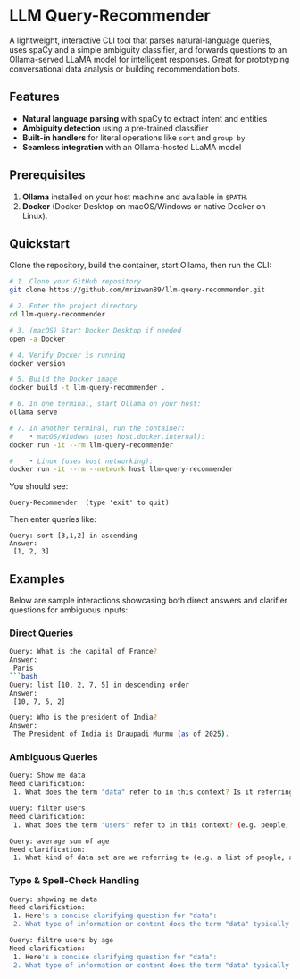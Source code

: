 # LLM Query-Recommender

A lightweight, interactive CLI tool that parses natural-language queries, uses spaCy and a simple ambiguity classifier, and forwards questions to an Ollama-served LLaMA model for intelligent responses. Great for prototyping conversational data analysis or building recommendation bots.

## Features

* **Natural language parsing** with spaCy to extract intent and entities
* **Ambiguity detection** using a pre-trained classifier
* **Built-in handlers** for literal operations like `sort` and `group by`
* **Seamless integration** with an Ollama-hosted LLaMA model

## Prerequisites

1. **Ollama** installed on your host machine and available in `$PATH`.
2. **Docker** (Docker Desktop on macOS/Windows or native Docker on Linux).

## Quickstart

Clone the repository, build the container, start Ollama, then run the CLI:

```bash
# 1. Clone your GitHub repository
git clone https://github.com/mrizwan89/llm-query-recommender.git

# 2. Enter the project directory
cd llm-query-recommender

# 3. (macOS) Start Docker Desktop if needed
open -a Docker

# 4. Verify Docker is running
docker version

# 5. Build the Docker image
docker build -t llm-query-recommender .

# 6. In one terminal, start Ollama on your host:
ollama serve

# 7. In another terminal, run the container:
#    • macOS/Windows (uses host.docker.internal):
docker run -it --rm llm-query-recommender

#    • Linux (uses host networking):
docker run -it --rm --network host llm-query-recommender
```

You should see:

```
Query-Recommender  (type 'exit' to quit)
```

Then enter queries like:

```
Query: sort [3,1,2] in ascending
Answer:
 [1, 2, 3]
```

## Examples

Below are sample interactions showcasing both direct answers and clarifier questions for ambiguous inputs:

### Direct Queries

````bash
Query: What is the capital of France?
Answer:
 Paris
```bash
Query: list [10, 2, 7, 5] in descending order
Answer:
 [10, 7, 5, 2]
````

```bash
Query: Who is the president of India?
Answer:
 The President of India is Draupadi Murmu (as of 2025).
```

### Ambiguous Queries

```bash
Query: Show me data
Need clarification:
 1. What does the term "data" refer to in this context? Is it referring to information, statistics, or something else?
```

```bash
Query: filter users
Need clarification:
 1. What does the term "users" refer to in this context? (e.g. people, computers, websites, etc.)
```

```bash
Query: average sum of age
Need clarification:
 1. What kind of data set are we referring to (e.g. a list of people, a dataset in a particular domain)? And what type of average would you like to calculate (e.g. mean, median, mode)?
```

### Typo & Spell-Check Handling

```bash
Query: shpwing me data
Need clarification:
 1. Here's a concise clarifying question for "data":
 2. What type of information or content does the term "data" typically refer to?
```
```bash
Query: filtre users by age
Need clarification:
 1. Here's a concise clarifying question for "data":
 2. What type of information or content does the term "data" typically refer to?
 ```
